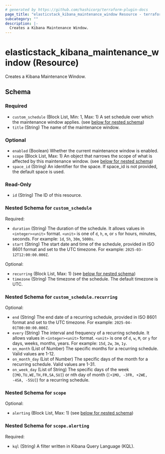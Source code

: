 ```yaml
---
# generated by https://github.com/hashicorp/terraform-plugin-docs
page_title: "elasticstack_kibana_maintenance_window Resource - terraform-provider-elasticstack"
subcategory: ""
description: |-
  Creates a Kibana Maintenance Window.
---
```


# elasticstack_kibana_maintenance_window (Resource)

Creates a Kibana Maintenance Window.



<!-- schema generated by tfplugindocs -->
## Schema

### Required

- `custom_schedule` (Block List, Min: 1, Max: 1) A set schedule over which the maintenance window applies. (see [below for nested schema](#nestedblock--custom_schedule))
- `title` (String) The name of the maintenance window.

### Optional

- `enabled` (Boolean) Whether the current maintenance window is enabled.
- `scope` (Block List, Max: 1) An object that narrows the scope of what is affected by this maintenance window. (see [below for nested schema](#nestedblock--scope))
- `space_id` (String) An identifier for the space. If space_id is not provided, the default space is used.

### Read-Only

- `id` (String) The ID of this resource.

<a id="nestedblock--custom_schedule"></a>
### Nested Schema for `custom_schedule`

Required:

- `duration` (String) The duration of the schedule. It allows values in `<integer><unit>` format. `<unit>` is one of `d`, `h`, `m`, or `s` for hours, minutes, seconds. For example: `1d`, `5h`, `30m`, `5000s`.
- `start` (String) The start date and time of the schedule, provided in ISO 8601 format and set to the UTC timezone. For example: `2025-03-12T12:00:00.000Z`.

Optional:

- `recurring` (Block List, Max: 1) (see [below for nested schema](#nestedblock--custom_schedule--recurring))
- `timezone` (String) The timezone of the schedule. The default timezone is UTC.

<a id="nestedblock--custom_schedule--recurring"></a>
### Nested Schema for `custom_schedule.recurring`

Optional:

- `end` (String) The end date of a recurring schedule, provided in ISO 8601 format and set to the UTC timezone. For example: `2025-04-01T00:00:00.000Z`.
- `every` (String) The interval and frequency of a recurring schedule. It allows values in `<integer><unit>` format. `<unit>` is one of `d`, `w`, `M`, or `y` for days, weeks, months, years. For example: `15d`, `2w`, `3m`, `1y`.
- `on_month` (List of Number) The specific months for a recurring schedule. Valid values are 1-12.
- `on_month_day` (List of Number) The specific days of the month for a recurring schedule. Valid values are 1-31.
- `on_week_day` (List of String) The specific days of the week (`[MO,TU,WE,TH,FR,SA,SU]`) or nth day of month (`[+1MO, -3FR, +2WE, -4SA, -5SU]`) for a recurring schedule.



<a id="nestedblock--scope"></a>
### Nested Schema for `scope`

Optional:

- `alerting` (Block List, Max: 1) (see [below for nested schema](#nestedblock--scope--alerting))

<a id="nestedblock--scope--alerting"></a>
### Nested Schema for `scope.alerting`

Required:

- `kql` (String) A filter written in Kibana Query Language (KQL).
